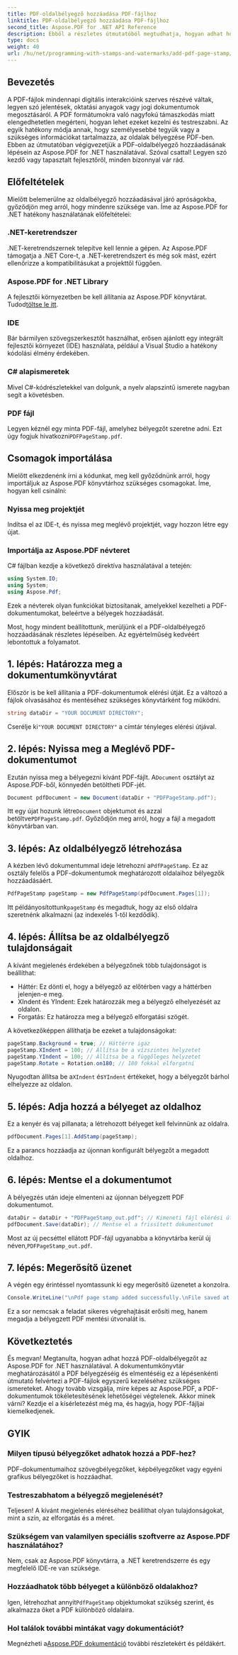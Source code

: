 ```yaml
---
title: PDF-oldalbélyegző hozzáadása PDF-fájlhoz
linktitle: PDF-oldalbélyegző hozzáadása PDF-fájlhoz
second_title: Aspose.PDF for .NET API Reference
description: Ebből a részletes útmutatóból megtudhatja, hogyan adhat hozzá PDF-oldalbélyegzőt az Aspose.PDF for .NET használatával. Növelje PDF-dokumentumai hatását.
type: docs
weight: 40
url: /hu/net/programming-with-stamps-and-watermarks/add-pdf-page-stamp/
---
```

## Bevezetés

A PDF-fájlok mindennapi digitális interakcióink szerves részévé váltak, legyen szó jelentések, oktatási anyagok vagy jogi dokumentumok megosztásáról. A PDF formátumokra való nagyfokú támaszkodás miatt elengedhetetlen megérteni, hogyan lehet ezeket kezelni és testreszabni. Az egyik hatékony módja annak, hogy személyesebbé tegyük vagy a szükséges információkat tartalmazza, az oldalak bélyegzése PDF-ben. Ebben az útmutatóban végigvezetjük a PDF-oldalbélyegző hozzáadásának lépésein az Aspose.PDF for .NET használatával. Szóval csattal! Legyen szó kezdő vagy tapasztalt fejlesztőről, minden bizonnyal vár rád.

## Előfeltételek

Mielőtt belemerülne az oldalbélyegző hozzáadásával járó apróságokba, győződjön meg arról, hogy mindenre szüksége van. Íme az Aspose.PDF for .NET hatékony használatának előfeltételei:

### .NET-keretrendszer
.NET-keretrendszernek telepítve kell lennie a gépen. Az Aspose.PDF támogatja a .NET Core-t, a .NET-keretrendszert és még sok mást, ezért ellenőrizze a kompatibilitásukat a projekttől függően.

### Aspose.PDF for .NET Library
 A fejlesztői környezetben be kell állítania az Aspose.PDF könyvtárat. Tudod[töltse le itt](https://releases.aspose.com/pdf/net/). 

### IDE
Bár bármilyen szövegszerkesztőt használhat, erősen ajánlott egy integrált fejlesztői környezet (IDE) használata, például a Visual Studio a hatékony kódolási élmény érdekében.

### C# alapismeretek
Mivel C#-kódrészletekkel van dolgunk, a nyelv alapszintű ismerete nagyban segít a követésben.

### PDF fájl
 Legyen kéznél egy minta PDF-fájl, amelyhez bélyegzőt szeretne adni. Ezt úgy fogjuk hivatkozni`PDFPageStamp.pdf`. 

## Csomagok importálása 

Mielőtt elkezdenénk írni a kódunkat, meg kell győződnünk arról, hogy importáljuk az Aspose.PDF könyvtárhoz szükséges csomagokat. Íme, hogyan kell csinálni:

### Nyissa meg projektjét
Indítsa el az IDE-t, és nyissa meg meglévő projektjét, vagy hozzon létre egy újat.

### Importálja az Aspose.PDF névteret
C# fájlban kezdje a következő direktíva használatával a tetején:

```csharp
using System.IO;
using System;
using Aspose.Pdf;
```

Ezek a névterek olyan funkciókat biztosítanak, amelyekkel kezelheti a PDF-dokumentumokat, beleértve a bélyegek hozzáadását.

Most, hogy mindent beállítottunk, merüljünk el a PDF-oldalbélyegző hozzáadásának részletes lépéseiben. Az egyértelműség kedvéért lebontottuk a folyamatot. 

## 1. lépés: Határozza meg a dokumentumkönyvtárat

Először is be kell állítania a PDF-dokumentumok elérési útját. Ez a változó a fájlok olvasásához és mentéséhez szükséges könyvtárként fog működni.

```csharp
string dataDir = "YOUR DOCUMENT DIRECTORY";
```

 Cserélje ki`"YOUR DOCUMENT DIRECTORY"` a címtár tényleges elérési útjával.

## 2. lépés: Nyissa meg a Meglévő PDF-dokumentumot

 Ezután nyissa meg a bélyegezni kívánt PDF-fájlt. A`Document` osztályt az Aspose.PDF-ből, könnyedén betöltheti PDF-jét.

```csharp
Document pdfDocument = new Document(dataDir + "PDFPageStamp.pdf");
```

 Itt egy újat hozunk létre`Document` objektumot és azzal betöltve`PDFPageStamp.pdf`. Győződjön meg arról, hogy a fájl a megadott könyvtárban van.

## 3. lépés: Az oldalbélyegző létrehozása

 A kézben lévő dokumentummal ideje létrehozni a`PdfPageStamp`. Ez az osztály felelős a PDF-dokumentumok meghatározott oldalaihoz bélyegzők hozzáadásáért.

```csharp
PdfPageStamp pageStamp = new PdfPageStamp(pdfDocument.Pages[1]);
```

Itt példányosítottunk`pageStamp` és megadtuk, hogy az első oldalra szeretnénk alkalmazni (az indexelés 1-től kezdődik).

## 4. lépés: Állítsa be az oldalbélyegző tulajdonságait

A kívánt megjelenés érdekében a bélyegzőnek több tulajdonságot is beállíthat:

- Háttér: Ez dönti el, hogy a bélyegző az előtérben vagy a háttérben jelenjen-e meg.
- XIndent és YIndent: Ezek határozzák meg a bélyegző elhelyezését az oldalon.
- Forgatás: Ez határozza meg a bélyegző elforgatási szögét.

A következőképpen állíthatja be ezeket a tulajdonságokat:

```csharp
pageStamp.Background = true; // Háttérre igaz
pageStamp.XIndent = 100; // Állítsa be a vízszintes helyzetet
pageStamp.YIndent = 100; // Állítsa be a függőleges helyzetet
pageStamp.Rotate = Rotation.on180; // 180 fokkal elforgatni
```

 Nyugodtan állítsa be a`XIndent` és`YIndent` értékeket, hogy a bélyegzőt bárhol elhelyezze az oldalon.

## 5. lépés: Adja hozzá a bélyeget az oldalhoz

Ez a kenyér és vaj pillanata; a létrehozott bélyeget kell felvinnünk az oldalra.

```csharp
pdfDocument.Pages[1].AddStamp(pageStamp);
```

Ez a parancs hozzáadja az újonnan konfigurált bélyegzőt a megadott oldalhoz.

## 6. lépés: Mentse el a dokumentumot

A bélyegzés után ideje elmenteni az újonnan bélyegzett PDF dokumentumot. 

```csharp
dataDir = dataDir + "PDFPageStamp_out.pdf"; // Kimeneti fájl elérési útja
pdfDocument.Save(dataDir); // Mentse el a frissített dokumentumot
```

Most az új pecséttel ellátott PDF-fájl ugyanabba a könyvtárba kerül új néven,`PDFPageStamp_out.pdf`.

## 7. lépés: Megerősítő üzenet

A végén egy érintéssel nyomtassunk ki egy megerősítő üzenetet a konzolra.

```csharp
Console.WriteLine("\nPdf page stamp added successfully.\nFile saved at " + dataDir);
```

Ez a sor nemcsak a feladat sikeres végrehajtását erősíti meg, hanem megadja a bélyegzett PDF mentési útvonalát is.

## Következtetés

És megvan! Megtanulta, hogyan adhat hozzá PDF-oldalbélyegzőt az Aspose.PDF for .NET használatával. A dokumentumkönyvtár meghatározásától a PDF bélyegzéséig és elmentéséig ez a lépésenkénti útmutató felvértezi a PDF-fájlok egyszerű kezeléséhez szükséges ismereteket. Ahogy tovább vizsgálja, mire képes az Aspose.PDF, a PDF-dokumentumok tökéletesítésének lehetőségei végtelenek. Akkor minek várni? Kezdje el a kísérletezést még ma, és hagyja, hogy PDF-fájljai kiemelkedjenek.

## GYIK

### Milyen típusú bélyegzőket adhatok hozzá a PDF-hez?  
PDF-dokumentumaihoz szövegbélyegzőket, képbélyegzőket vagy egyéni grafikus bélyegzőket is hozzáadhat.

### Testreszabhatom a bélyegző megjelenését?  
Teljesen! A kívánt megjelenés eléréséhez beállíthat olyan tulajdonságokat, mint a szín, az elforgatás és a méret.

### Szükségem van valamilyen speciális szoftverre az Aspose.PDF használatához?  
Nem, csak az Aspose.PDF könyvtárra, a .NET keretrendszerre és egy megfelelő IDE-re van szüksége.

### Hozzáadhatok több bélyeget a különböző oldalakhoz?  
 Igen, létrehozhat annyit`PdfPageStamp` objektumokat szükség szerint, és alkalmazza őket a PDF különböző oldalaira.

### Hol találok további mintákat vagy dokumentációt?  
 Megnézheti a[Aspose.PDF dokumentáció](https://reference.aspose.com/pdf/net/) további részletekért és példákért.